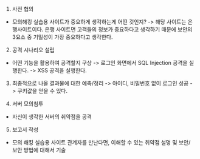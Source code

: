 1. 사전 협의 
- 모의해킹 실습용 사이트가 중요하게 생각하는게 어떤 것인지?
-> 해당 사이트는 은행사이트이다. 은행 사이트면 고객들의 정보가 중요하다고 생각하기 때문에 보안의 3요소 중 기밀성이 가장 중요하다고 생각한다.

2. 공격 시나리오 설립
- 어떤 기능을 활용하여 공격할지 구상
-> 로그인 화면에서 SQL Injection 공격을 실행한다.
-> XSS 공격을 실행한다.

3. 최종적으로 나올 결과물에 대한 예측/정리
-> 아이디, 비밀번호 없이 로그인 성공
-> 쿠키값을 얻을 수 있다.

4. 서버 모의침투
- 자신이 생각한 서버의 취약점을 공격


5. 보고서 작성
- 모의 해킹 실습용 사이트 관계자를 만난다면, 이해할 수 있는 취약점 설명 및 보안/보안 방법에 대해서 기술

